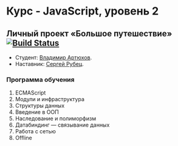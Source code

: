 # Курс - JavaScript, уровень 2

## Личный проект «Большое путешествие» [![Build Status](https://travis-ci.com/artman-training-projects/htmlacademy-big-trip-11.svg?branch=master)](https://travis-ci.com/artman-training-projects/htmlacademy-big-trip-11)
* Студент: [Владимир Артюхов](https://up.htmlacademy.ru/ecmascript/11/user/1095935).
* Наставник: [Сергей Рубец](https://htmlacademy.ru/profile/amator).

### Программа обучения
1. ECMAScript
2. Модули и инфраструктура
3. Структуры данных
4. Введение в ООП
5. Наследование и полиморфизм
6. Датабиндинг — связывание данных
7. Работа с сетью
8. Offline
